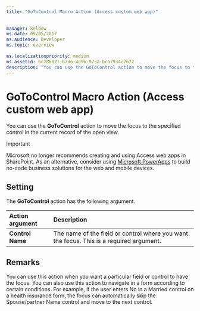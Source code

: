 ```yaml
---
title: "GoToControl Macro Action (Access custom web app)"
 
 
manager: kelbow
ms.date: 09/05/2017
ms.audience: Developer
ms.topic: overview
  
ms.localizationpriority: medium
ms.assetid: 6c286821-67d6-4d96-973a-bca7934c7672
description: "You can use the GoToControl action to move the focus to the specified control in the current record of the open view."
---
```


# GoToControl Macro Action (Access custom web app)

You can use the **GoToControl** action to move the focus to the specified control in the current record of the open view. 
  
> [!IMPORTANT]
> Microsoft no longer recommends creating and using Access web apps in SharePoint. As an alternative, consider using [Microsoft PowerApps](https://powerapps.microsoft.com/en-us/) to build no-code business solutions for the web and mobile devices. 
  
## Setting

The **GoToControl** action has the following argument. 
  
|**Action argument**|**Description**|
|:-----|:-----|
|**Control Name** <br/> |The name of the field or control where you want the focus. This is a required argument.  <br/> |
   
## Remarks

You can use this action when you want a particular field or control to have the focus. You can also use this action to navigate in a form according to certain conditions. For example, if the user enters No in a Married control on a health insurance form, the focus can automatically skip the Spouse/partner Name control and move to the next control.
  

